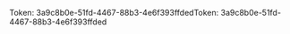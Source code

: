 <span data-ttu-id="5fcd4-101">Token: 3a9c8b0e-51fd-4467-88b3-4e6f393ffded</span><span class="sxs-lookup"><span data-stu-id="5fcd4-101">Token: 3a9c8b0e-51fd-4467-88b3-4e6f393ffded</span></span>